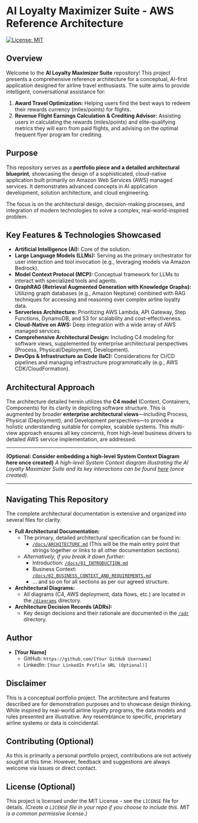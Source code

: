 # AI Loyalty Maximizer Suite - AWS Reference Architecture

[![License: MIT](https://img.shields.io/badge/License-MIT-yellow.svg)](https://opensource.org/licenses/MIT) 

## Overview

Welcome to the **AI Loyalty Maximizer Suite** repository! This project presents a comprehensive reference architecture for a conceptual, AI-first application designed for airline travel enthusiasts. The suite aims to provide intelligent, conversational assistance for:

1.  **Award Travel Optimization:** Helping users find the best ways to redeem their rewards currency (miles/points) for flights.
2.  **Revenue Flight Earnings Calculation & Crediting Advisor:** Assisting users in calculating the rewards (miles/points) and elite-qualifying metrics they will earn from paid flights, and advising on the optimal frequent flyer program for crediting.

## Purpose

This repository serves as a **portfolio piece and a detailed architectural blueprint**, showcasing the design of a sophisticated, cloud-native application built primarily on Amazon Web Services (AWS) managed services. It demonstrates advanced concepts in AI application development, solution architecture, and cloud engineering.

The focus is on the architectural design, decision-making processes, and integration of modern technologies to solve a complex, real-world-inspired problem.

## Key Features & Technologies Showcased

* **Artificial Intelligence (AI):** Core of the solution.
* **Large Language Models (LLMs):** Serving as the primary orchestrator for user interaction and tool invocation (e.g., leveraging models via Amazon Bedrock).
* **Model Context Protocol (MCP):** Conceptual framework for LLMs to interact with specialized tools and agents.
* **GraphRAG (Retrieval Augmented Generation with Knowledge Graphs):** Utilizing graph databases (e.g., Amazon Neptune) combined with RAG techniques for accessing and reasoning over complex airline loyalty data.
* **Serverless Architecture:** Prioritizing AWS Lambda, API Gateway, Step Functions, DynamoDB, and S3 for scalability and cost-effectiveness.
* **Cloud-Native on AWS:** Deep integration with a wide array of AWS managed services.
* **Comprehensive Architectural Design:** Including C4 modeling for software views, supplemented by enterprise architectural perspectives (Process, Physical/Deployment, Development).
* **DevOps & Infrastructure as Code (IaC):** Considerations for CI/CD pipelines and managing infrastructure programmatically (e.g., AWS CDK/CloudFormation).

## Architectural Approach

The architecture detailed herein utilizes the **C4 model** (Context, Containers, Components) for its clarity in depicting software structure. This is augmented by broader **enterprise architectural views**—including Process, Physical (Deployment), and Development perspectives—to provide a holistic understanding suitable for complex, scalable systems. This multi-view approach ensures all key concerns, from high-level business drivers to detailed AWS service implementation, are addressed.

---

**(Optional: Consider embedding a high-level System Context Diagram here once created)**
*A high-level System Context diagram illustrating the AI Loyalty Maximizer Suite and its key interactions can be found [here](./diagrams/system_context_c4_high_level.png) (once created).*

---

## Navigating This Repository

The complete architectural documentation is extensive and organized into several files for clarity.

* **Full Architectural Documentation:**
    * The primary, detailed architectural specification can be found in:
        * [`/docs/ARCHITECTURE.md`](./docs/ARCHITECTURE.md) (This will be the main entry point that strings together or links to all other documentation sections).
    * *Alternatively, if you break it down further:*
        * Introduction: [`/docs/01_INTRODUCTION.md`](./docs/01_INTRODUCTION.md)
        * Business Context: [`/docs/02_BUSINESS_CONTEXT_AND_REQUIREMENTS.md`](./docs/02_BUSINESS_CONTEXT_AND_REQUIREMENTS.md)
        * ... and so on for all sections as per our agreed structure.
* **Architectural Diagrams:**
    * All diagrams (C4, AWS deployment, data flows, etc.) are located in the [`/diagrams`](./diagrams) directory.
* **Architecture Decision Records (ADRs):**
    * Key design decisions and their rationale are documented in the [`/adr`](./adr) directory.

## Author

* **[Your Name]**
    * GitHub: `https://github.com/[Your GitHub Username]`
    * LinkedIn: `[Your LinkedIn Profile URL (Optional)]`

## Disclaimer

This is a conceptual portfolio project. The architecture and features described are for demonstration purposes and to showcase design thinking. While inspired by real-world airline loyalty programs, the data models and rules presented are illustrative. Any resemblance to specific, proprietary airline systems or data is coincidental.

## Contributing (Optional)

As this is primarily a personal portfolio project, contributions are not actively sought at this time. However, feedback and suggestions are always welcome via Issues or direct contact.

## License (Optional)

This project is licensed under the MIT License - see the `LICENSE` file for details.
*(Create a `LICENSE` file in your repo if you choose to include this. MIT is a common permissive license.)*
